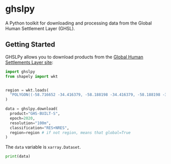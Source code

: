 # ghslpy
A Python toolkit for downloading and processing data from the Global Human Settlement Layer (GHSL).

## Getting Started

GHSLPy allows you to download products from the [Global Human Settlements Layer site](https://human-settlement.emergency.copernicus.eu/download.php?):

```python
import ghslpy
from shapely import wkt


region = wkt.loads(
  "POLYGON((-58.716652 -34.416379, -58.188198 -34.416379, -58.188198 -34.787519, -58.716652 -34.787519, -58.716652 -34.416379))"
)

data = ghslpy.download(
  product="GHS-BUILT-S",
  epoch=2020,
  resolution="100m",
  classification="RES+NRES",
  region=region # if not region, means that global=True
)
```

The `data` variable is `xarray.Dataset`.

```python
print(data)
```

